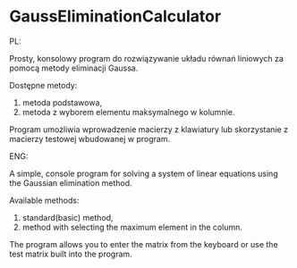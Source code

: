 # GaussEliminationCalculator

PL:

Prosty, konsolowy program do rozwiązywanie układu równań liniowych za pomocą metody eliminacji Gaussa.

Dostępne metody:
1. metoda podstawowa,
2. metoda z wyborem elementu maksymalnego w kolumnie.

Program umożliwia wprowadzenie macierzy z klawiatury lub skorzystanie z macierzy testowej wbudowanej w program.

ENG:

A simple, console program for solving a system of linear equations using the Gaussian elimination method.

Available methods:
1. standard(basic) method,
2. method with selecting the maximum element in the column.

The program allows you to enter the matrix from the keyboard or use the test matrix built into the program.
